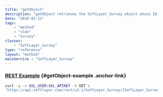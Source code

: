 ```yaml
---
title: "getObject"
description: "getObject retrieves the SoftLayer_Survey object whose ID number corresponds to the ID number of the init parameter passed to the SoftLayer_Survey service. You can only retrieve the survey that your portal user has taken. "
date: "2018-02-12"
tags:
    - "method"
    - "sldn"
    - "Survey"
classes:
    - "SoftLayer_Survey"
type: "reference"
layout: "method"
mainService : "SoftLayer_Survey"
---
```


### [REST Example](#getObject-example) <a href="/article/rest/"><i class="fas fa-question"></i></a> {#getObject-example .anchor-link} 
```bash
curl -g -u $SL_USER:$SL_APIKEY -X GET \
'https://api.softlayer.com/rest/v3.1/SoftLayer_Survey/{SoftLayer_SurveyID}/getObject'
```
